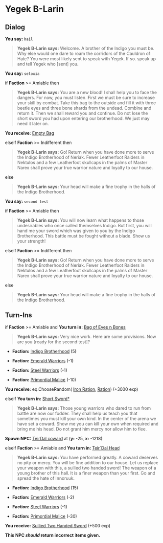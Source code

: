 # Yegek B-Larin
## Dialog

**You say:** `hail`



>**Yegek B-Larin says:** Welcome. A brother of the Indigo you must be. Why else would one dare to roam the corridors of the Cauldron of Hate? You were most likely sent to speak with Yegek. If so. speak up and tell Yegek who [sent] you.

**You say:** `seloxia`



if **Faction** >= Amiable then



>**Yegek B-Larin says:** You are a new blood!  I shall help you to face the dangers. For now, you must listen. First we must be sure to increase your skill by combat. Take this bag to the outside and fill it with three beetle eyes and three bone shards from the undead. Combine and return it. Then we shall reward you and continue. Do not lose the short sword you had upon entering our brotherhood. We just may need it later on.



**You receive:**  [Empty Bag](/item/17942)


elseif **Faction** >= Indifferent then



>**Yegek B-Larin says:** Go! Return when you have done more to serve the Indigo Brotherhood of Neriak. Fewer Leatherfoot Raiders in Nektulos and a few Leatherfoot skullcaps in the palms of Master Narex shall prove your true warrior nature and loyalty to our house.


else



>**Yegek B-Larin says:** Your head will make a fine trophy in the halls of the Indigo Brotherhood.




**You say:** `second test`



if **Faction** >= Amiable then



>**Yegek B-Larin says:** You will now learn what happens to those undesirables who once called themselves Indigo. But first, you will hand me your sword which was given to you by the Indigo Brotherhood. This battle must be fought without a blade. Show us your strength!


elseif **Faction** >= Indifferent then



>**Yegek B-Larin says:** Go! Return when you have done more to serve the Indigo Brotherhood of Neriak. Fewer Leatherfoot Raiders in Nektulos and a few Leatherfoot skullcaps in the palms of Master Narex shall prove your true warrior nature and loyalty to our house.


else



>**Yegek B-Larin says:** Your head will make a fine trophy in the halls of the Indigo Brotherhood.




## Turn-Ins





if **Faction** >= Amiable and  **You turn in:** [Bag of Eyes n Bones](/item/13887)


>**Yegek B-Larin says:** Very nice work. Here are some provisions. Now are you [ready for the second test]?


* __Faction:__ [Indigo Brotherhood](/faction/270) (5)


* __Faction:__ [Emerald Warriors](/faction/326) (-1)


* __Faction:__ [Steel Warriors](/faction/311) (-1)


* __Faction:__ [Primordial Malice](/faction/1522) (-10)


 **You receive:** eq.ChooseRandom( [Iron Ration](/item/13005), [Ration](/item/13007)) (+3000 exp)

elseif **You turn in:** [Short Sword*](/item/9998)


>**Yegek B-Larin says:** Those young warriors who dared to run from battle are now our fodder. They shall help us teach you that sometimes you must kill your own kind. In the center of the arena we have set a coward. Show me you can kill your own when required and bring me his head. Do not grant him mercy nor allow him to flee.


**Spawn NPC:**  [TeirDal coward](/npc/41119) at (**y:** -25, **x:** -1218)

elseif **Faction** >= Amiable and  **You turn in:** [Teir\`Dal Head](/item/13888)


>**Yegek B-Larin says:** You have performed greatly. A coward deserves no pity or mercy. You will be fine addition to our house. Let us replace your weapon with this, a sullied two handed sword! The weapon of a young brother of this hall. It is a finer weapon than your first. Go and spread the hate of Innoruuk.


* __Faction:__ [Indigo Brotherhood](/faction/270) (15)


* __Faction:__ [Emerald Warriors](/faction/326) (-2)


* __Faction:__ [Steel Warriors](/faction/311) (-1)


* __Faction:__ [Primordial Malice](/faction/1522) (-30)


 **You receive:**  [Sullied Two Handed Sword](/item/10830) (+500 exp)


**This NPC *should* return incorrect items given.**






